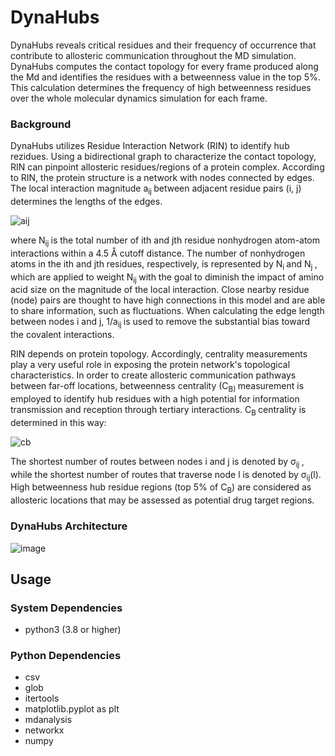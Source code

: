 # DynaHubs
DynaHubs reveals critical residues and their frequency of occurrence that contribute to allosteric communication throughout the MD simulation. DynaHubs computes the contact topology for every frame produced along the Md and identifies the residues with a betweenness value in the top 5%. This calculation determines the frequency of high betweenness residues over the whole molecular dynamics simulation for each frame. 

### Background
DynaHubs utilizes Residue Interaction Network (RIN) to identify hub rezidues. Using a bidirectional graph to characterize the contact topology, RIN can pinpoint allosteric residues/regions of a protein complex. According to RIN, the protein structure is a network with nodes connected by edges. The local interaction magnitude a<sub>ij </sub>between adjacent residue pairs (i, j) determines the lengths of the edges.

![aij](https://github.com/user-attachments/assets/8b7efb6c-3bb9-4ffa-b053-156a3ac2938d)

where N<sub>ij </sub>is the total number of ith and jth residue nonhydrogen atom-atom interactions within a 4.5 Å cutoff distance. The number of nonhydrogen atoms in the ith and jth residues, respectively, is represented by N<sub>i </sub>and N<sub>j </sub>, which are applied to weight N<sub>ij </sub>with the goal to diminish the impact of amino acid size on the magnitude of the local interaction. Close nearby residue (node) pairs are thought to have high connections in this model and are able to share information, such as fluctuations. When calculating the edge length between nodes i and j, 1/a<sub>ij </sub>is used to remove the substantial bias toward the covalent interactions.

RIN depends on protein topology. Accordingly, centrality measurements play a very useful role in exposing the protein network's topological characteristics. In order to create allosteric communication pathways between far-off locations, betweenness centrality (C<sub>B) </sub>measurement is employed  to identify hub residues with a high potential for information transmission and reception through tertiary interactions. C<sub>B </sub>centrality is determined in this way:

![cb](https://github.com/user-attachments/assets/49dd7c69-2630-4882-954a-907ae0436102)

The shortest number of routes between nodes i and j is denoted by σ<sub>ij </sub>, while the shortest number of routes that traverse node l is denoted by σ<sub>ij</sub>(l). High betweenness hub residue regions (top 5% of C<sub>B</sub>) are considered as allosteric locations that may be assessed as potential drug target regions.

### DynaHubs Architecture
![image](https://github.com/user-attachments/assets/d892a257-68fa-4ad6-928b-f023e28a57e6)

## Usage 
### System Dependencies
- python3 (3.8 or higher)
### Python Dependencies
- csv
- glob
- itertools
- matplotlib.pyplot as plt
- mdanalysis
- networkx
- numpy 

